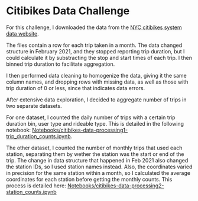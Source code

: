# Citibikes Data Challenge

For this challenge, I downloaded the data from the [NYC citibikes system data website](https://citibikenyc.com/system-data).

The files contain a row for each trip taken in a month. The data changed structure in February 2021, and they stopped reporting trip duration, but I could calculate it by substracting the stop and start times of each trip. I then binned trip duration to facilitate aggregation.

I then performed data cleaning to homogenize the data, giving it the same column names, and dropping rows with missing data, as well as those with trip duration of 0 or less, since that indicates data errors.

After extensive data exploration, I decided to aggregate number of trips in two separate datasets.

For one dataset, I counted the daily number of trips with a certain trip duration bin, user type and rideable type. This is detailed in the following notebook: [Notebooks/citibikes-data-processing1-trip_duration_counts.ipynb](Notebooks/citibikes-data-processing1-trip_duration_counts.ipynb).

The other dataset, I counted the number of monthly trips that used each station, separating them by wether the station was the start or end of the trip. The change in data structure that happened in Feb 2021 also changed the station IDs, so I used station names instead. Also, the coordinates varied in precision for the same station within a month, so I calculated the average coordinates for each station before getting the monthly counts. This process is detailed here: [Notebooks/citibikes-data-processing2-station_counts.ipynb](Notebooks/citibikes-data-processing2-station_counts.ipynb)
